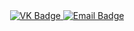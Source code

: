 <div id="badges" align="center">  
    <a href="https://vk.com/nikto_voidness"> 
        <img src="https://img.shields.io/badge/VK-blue?style-for-the-badge&logo=VK&logoColor-white" alt="VK Badge"/>  
    </a>  
    <a href="https://mail.google.com/mail/u/2/#inbox">   
        <img src="https://img.shields.io/badge/EMAIL-red?style-for-the-badge&logo=Gmail&logoColor-white" alt="Email Badge"/>  
    </a>  
</div> 

<div id="viewprof" align="center">  
    <img src="https://komarev.com/ghpvc/?username=speedheros&style-flat-square&color=blue" alt=""/>  
</div> 
